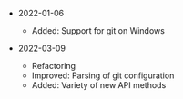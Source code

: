 * 2022-01-06
	* Added: Support for git on Windows

* 2022-03-09
	* Refactoring
	* Improved: Parsing of git configuration
	* Added: Variety of new API methods
